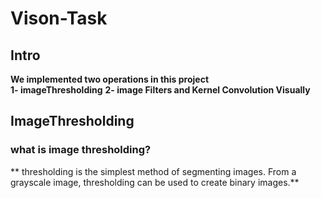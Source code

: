 # Vison-Task

## Intro
**We implemented two operations in this project**  
**1- imageThresholding**
**2- image Filters and Kernel Convolution Visually** 

## ImageThresholding

### what is image thresholding?
**  thresholding is the simplest method of segmenting images. From a grayscale image, thresholding can be used to create binary images.**
